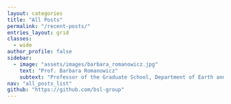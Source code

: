 ```yaml
---
layout: categories
title: "All Posts"
permalink: "/recent-posts/"
entries_layout: grid
classes:
  - wide
author_profile: false
sidebar:
  - image: "assets/images/barbara_romanowicz.jpg"
    text: "Prof. Barbara Romanowicz"
    subtext: "Professor of the Graduate School, Department of Earth and Planetary Science, UC Berkeley"
nav: "all_posts_list"
github: "https://github.com/bsl-group"
---
```

